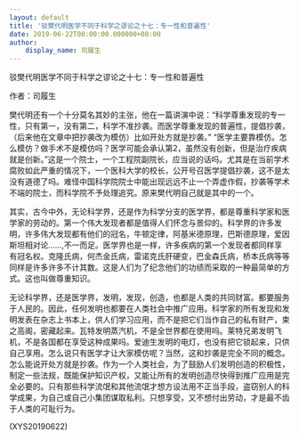 ```yaml
---
layout: default
title: '驳樊代明医学不同于科学之谬论之十七：专一性和普遍性'
date: 2019-06-22T00:00:00.000000+08:00
author:
    display_name: 司履生
---
```


驳樊代明医学不同于科学之谬论之十七：专一性和普遍性

作者：司履生

樊代明还有一个十分莫名其妙的主张，他在一篇讲演中说：“科学尊重发现的专一性，只有第一，没有第二，科学不准抄袭。而医学尊重发现的普遍性，提倡抄袭，（后来他在文章中把抄袭改为模仿）比如开处方就是抄袭。” “医学主要靠模仿。怎么模仿？做手术不是模仿吗？医学可能会承认第2，虽然没有创新，但是治疗疾病就是创新。”这是一个院士，一个工程院副院长，应当说的话吗。尤其是在当前学术腐败如此严重的情况下，一个医科大学的校长，公开号召医学提倡抄袭，这不是太没有道德了吗。难怪中国科学院院士中能出现远远不止一个弄虚作假，抄袭等学术不端的院士，而科学院不予处理追究。原来樊代明自己就是其中的一个。

其实，古今中外，无论科学界，还是作为科学分支的医学界，都是尊重科学家和医学家的劳动的。第一个伟大发现者都是值得人们怀念与景仰的。科学界的许多发明，许多伟大发现都有他们的冠名，牛顿定律，阿基米德原理，巴斯德原理，爱因斯坦相对论......,不一而足。医学界也是一样，许多疾病的第一个发现者都同样享有冠名权。克隆氏病，何杰金氏病，雷诺克氏肝硬变，巴金森氏病，桥本氏病等等同样是许多许多不计其数。这是人们为了纪念他们的功绩而采取的一种最简单的方式。这也叫做尊重知识。

无论科学界，还是医学界，发明，发现，创造，也都是人类的共同财富。都要服务于人民的。因此，任何发明也都要在人类社会中推广应用。科学家的所有发现和发明发表在杂志上书本上，供人们学习应用，而不是把它们当作自己的私有财产，束之高阁，密藏起来。瓦特发明蒸汽机，不是全世界都在使用吗。莱特兄弟发明飞机，不是各国都在享受这种成果吗。爱迪生发明的电灯，也没有把它锁起来，只供自己享用。怎么说只有医学才让大家模仿呢？当然，这和抄袭是完全不同的概念。怎么能说开处方就是抄袭。作为一个人类社会，为了鼓励人们发明创造的积极性，制定一些法规，既能保护知识产权，又能让所有的发明创造尽快得到推广应用是完全必要的。只有那些科学流氓和其他流氓才想方设法用不正当手段，盗窃别人的科学成果，为自己或自己小集团谋取私利。只想享受，又不想付出劳动，才是最不齿于人类的可耻行为。

(XYS20190622)

